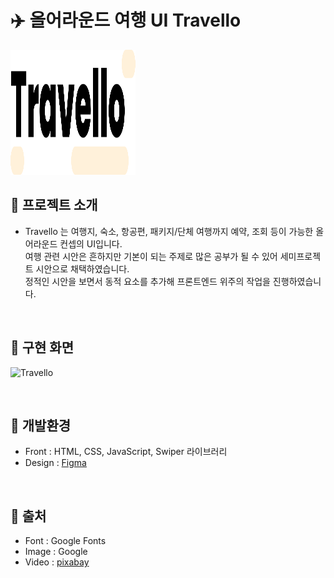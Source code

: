 # :airplane: 올어라운드 여행 UI Travello 
<img src="/img/travello.svg" width="200" height="200"/>

## :paperclip:  프로젝트 소개
- Travello 는 여행지, 숙소, 항공편, 패키지/단체 여행까지 예약, 조회 등이 가능한 올어라운드 컨셉의 UI입니다.
  <br/> 여행 관련 시안은 흔하지만 기본이 되는 주제로 많은 공부가 될 수 있어 세미프로젝트 시안으로 채택하였습니다.
  <br/> 정적인 시안을 보면서 동적 요소를 추가해 프론트엔드 위주의 작업을 진행하였습니다. 

<br/>

## :paperclip:  구현 화면
![Travello](/travello.png)

<br/>

## :paperclip:  개발환경
- Front : HTML, CSS, JavaScript, Swiper 라이브러리
- Design : [Figma](https://www.figma.com/file/4VD7rqMQ1VneVYXA9ruv0q/Travello--Traveling-Website-Landing-Page-(Community)?type=design&node-id=302%3A950&mode=design&t=gmqz9vsNEvdU52My-1)

<br/>

## :paperclip:  출처
- Font : Google Fonts
- Image : Google 
- Video : [pixabay](https://pixabay.com/ko/)
